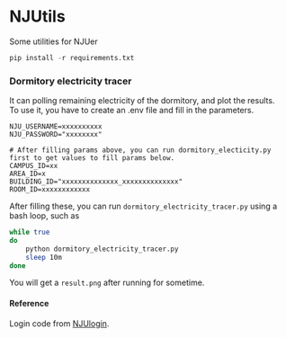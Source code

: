 # NJUtils
Some utilities for NJUer
```python
pip install -r requirements.txt
```
### Dormitory electricity tracer
It can polling remaining electricity of the dormitory, and plot the results.  
To use it, you have to create an .env file and fill in the parameters.
```
NJU_USERNAME=xxxxxxxxxx
NJU_PASSWORD="xxxxxxxx"

# After filling params above, you can run dormitory_electicity.py first to get values to fill params below.
CAMPUS_ID=xx
AREA_ID=x
BUILDING_ID="xxxxxxxxxxxxxx_xxxxxxxxxxxxxx"
ROOM_ID=xxxxxxxxxxxx
```
After filling these, you can run `dormitory_electricity_tracer.py` using a bash loop, such as
```bash
while true
do
    python dormitory_electricity_tracer.py
    sleep 10m
done
```
You will get a `result.png` after running for sometime.
#### Reference
Login code from [NJUlogin](https://github.com/do1e/NJUlogin).
